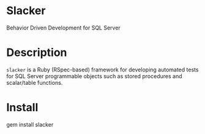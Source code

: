 # Slacker
Behavior Driven Development for SQL Server

# Description
`slacker` is a Ruby (RSpec-based) framework for developing automated tests for SQL Server programmable objects such as stored procedures and scalar/table functions.

# Install
  gem install slacker